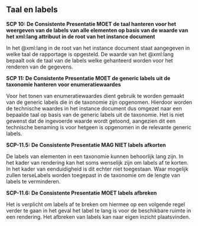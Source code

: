 ## Taal en labels

**SCP 10: De Consistente Presentatie MOET de taal hanteren voor het weergeven van de labels van alle elementen op basis van de waarde van het xml:lang attribuut in de root van het instance document**

In het @xml:lang in de root van het instance document staat aangegeven in welke taal de rapportage is opgesteld. De waarde van het @xml:lang bepaalt ook de taal van de labels welke gehanteerd worden voor het renderen van de gegevens.

**SCP 11: De Consistente Presentatie MOET de generic labels uit de taxonomie hanteren voor enumeratiewaardes**

Voor het tonen van enumeratiewaardes dient gebruik te worden gemaakt van de generic labels die in de taxonomie zijn opgenomen. Hierdoor worden de technische waardes in het instance document dus omgezet naar een bepaalde taal op basis van de generic labels uit de taxonomie. Het is niet gewenst dat de ingevoerde waarde wordt getoond, aangezien dit een technische benaming is voor hetgeen is opgenomen in de relevante generic labels.

**SCP-11.5: De Consistente Presentatie MAG NIET labels afkorten**

De labels van elementen in een taxonomie kunnen behoorlijk lang zijn. In het kader van rendering kan het soms wenselijk zijn om labels af te korten. In het kader van eenduidigheid is dit echter niet toegestaan. Waar mogelijk zullen terseLabels worden toegepast in de taxonomie om de lengte van labels te verminderen.

**SCP-11.6: De Consistente Presentatie MOET labels afbreken**

Het is verplicht om labels af te breken om hiermee op een volgende regel verder te gaan in het geval het label te lang is voor de beschikbare ruimte in een rendering. Het afbreken van labels kan naar eigen inzicht plaatsvinden.
